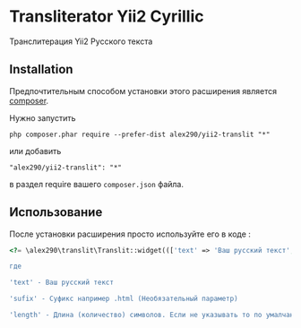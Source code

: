 Transliterator Yii2 Cyrillic
============================
Транслитерация Yii2 Русского текста

Installation
------------

Предпочтительным способом установки этого расширения является [composer](http://getcomposer.org/download/).

Нужно запустить

```
php composer.phar require --prefer-dist alex290/yii2-translit "*"
```

или добавить

```
"alex290/yii2-translit": "*"
```

в раздел require вашего `composer.json` файла.


Использование
-----

После установки расширения просто используйте его в коде :

```php
<?= \alex290\translit\Translit::widget((['text' => 'Ваш русский текст', 'sufix' => '.html', 'length' => 50])); ?>```

где

'text' - Ваш русский текст

'sufix' - Суфикс например .html (Необязательный параметр)

'length' - Длина (количество) символов. Если не указывать то по умалчанию 50 